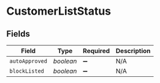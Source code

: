 # CustomerListStatus


## Fields

| Field              | Type               | Required           | Description        |
| ------------------ | ------------------ | ------------------ | ------------------ |
| `autoApproved`     | *boolean*          | :heavy_minus_sign: | N/A                |
| `blockListed`      | *boolean*          | :heavy_minus_sign: | N/A                |